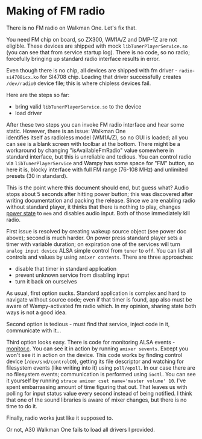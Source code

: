 # Making of FM radio

There is no FM radio on Walkman One. Let's fix that.

You need FM chip on board, so ZX300, WM1A/Z and DMP-1Z are not eligible. These devices are shipped with
mock `libTunerPlayerService.so` (you can see that from service startup log). There is no code, so no radio; forcefully
bringing up standard radio interface results in error.

Even though there is no chip, all devices are shipped with fm driver - `radio-si4708icx.ko` for SI4708 chip. Loading
that driver successfully creates `/dev/radio0` device file; this is where chipless devices fail.

Here are the steps so far:

- bring valid `libTunerPlayerService.so` to the device
- load driver

After these two steps you can invoke FM radio interface and hear some static. However, there is an issue: Walkman One  
identifies itself as radioless model (WM1A/Z), so no GUI is loaded; all you can see is a blank screen with toolbar at
the bottom. There might be a workaround by changing "isAvailableFmRadio" value somewhere in standard interface, but this
is unreliable and tedious. You can control radio via `libTunerPlayerService` and Wampy has some space for "FM" button,
so here it is, blocky interface with full FM range (76-108 MHz) and unlimited presets (30 in standard).

This is the point where this document should end, but guess what? Audio stops about 5 seconds after hitting power
button; this was discovered after writing documentation and packing the release. Since we are enabling radio without
standard player, it thinks that there is nothing to play, changes [power state][1] to `mem` and disables audio input.
Both of those immediately kill radio.

First issue is resolved by creating wakeup source object (see power doc above); second is much harder. On power press
standard player sets a timer with variable duration; on expiration one of the services will turn `analog input device`
ALSA simple control from `tuner` to `off`. You can list all controls and values by using `amixer contents`. There are
three approaches:

- disable that timer in standard application
- prevent unknown service from disabling input
- turn it back on ourselves

As usual, first option sucks. Standard application is complex and hard to navigate without source code; even if that
timer is found, app also must be aware of Wampy-activated fm radio which. In my opinion, sharing state both ways is not
a good idea.

Second option is tedious - must find that service, inject code in it, communicate with it...

Third option looks easy. There is code for monitoring ALSA events - [monitor.c][2]. You can see it in action by
running `amixer sevents`. Except you won't see it in action on the device. This code works by finding control
device (`/dev/snd/controlC0`), getting its file descriptor and watching for filesystem events (like writing into it)
using `poll/epoll`. In our case there are no filesystem events; communication is performed using `ioctl`. You can see it
yourself by running `strace amixer cset name='master volume' 10`. I've spent embarrassing amount of time figuring that
out. That leaves us with polling for input status value every second instead of being notified. I think that one of the
sound libraries is aware of mixer changes, but there is no time to do it.

Finally, radio works just like it supposed to.

Or not, A30 Walkman One fails to load all drivers I provided.

[1]: https://www.kernel.org/doc/Documentation/ABI/testing/sysfs-power

[2]: https://git.alsa-project.org/?p=alsa-utils.git;a=blob;f=alsactl/monitor.c;hb=HEAD. 